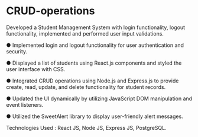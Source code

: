 # CRUD-operations
Developed a Student Management System with login functionality, logout functionality,
implemented and performed user input validations.

● Implemented login and logout functionality for user authentication and security.

● Displayed a list of students using React.js components and styled the user interface with
CSS.

● Integrated CRUD operations using Node.js and Express.js to provide create, read, update,
and delete functionality for student records.

● Updated the UI dynamically by utilizing JavaScript DOM manipulation and event listeners.

● Utilized the SweetAlert library to display user-friendly alert messages.

Technologies Used : React JS, Node JS, Express JS, PostgreSQL.
